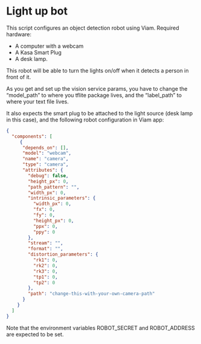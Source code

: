 # Light up bot

This script configures an object detection robot using Viam. 
Required hardware:
- A computer with a webcam
- A Kasa Smart Plug
- A desk lamp.

This robot will be able to turn the lights on/off when it detects a person in front of it.

As you get and set up the vision service params, you have to change the “model_path” to where you tflite package lives, and the “label_path” to where your text file lives.

It also expects the smart plug to be attached to the light source (desk lamp in this case), and the following robot configuration in Viam app:

``` json
{
  "components": [
     {
      "depends_on": [],
      "model": "webcam",
      "name": "camera",
      "type": "camera",
      "attributes": {
        "debug": false,
        "height_px": 0,
        "path_pattern": "",
        "width_px": 0,
        "intrinsic_parameters": {
          "width_px": 0,
          "fx": 0,
          "fy": 0,
          "height_px": 0,
          "ppx": 0,
          "ppy": 0
        },
        "stream": "",
        "format": "",
        "distortion_parameters": {
          "rk1": 0,
          "rk2": 0,
          "rk3": 0,
          "tp1": 0,
          "tp2": 0
        },
        "path": "change-this-with-your-own-camera-path"
      }
    }
  ]
}
```

Note that the environment variables ROBOT_SECRET and ROBOT_ADDRESS are expected to be set.
